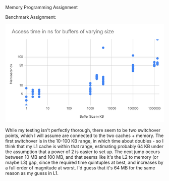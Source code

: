 Memory Programming Assignment

Benchmark Assignment:

![Memory Benchmark Graph](https://github.com/calliereimann/389memorythreadcode/blob/main/buffersize.png?raw=true)


While my testing isn't perfectly thorough, there seem to be two switchover points, which I will assume are connected to the two caches + memory. The first switchover is in the 10-100 KB range, in which time about doubles - so I think that my L1 cache is within that range, estimating probably 64 KB under the assumption that a power of 2 is easier to set up. The next jump occurs between 10 MB and 100 MB, and that seems like it's the L2 to memory (or maybe L3) gap, since the required time quintuples at best, and increases by a full order of magnitude at worst. I'd guess that it's 64 MB for the same reason as my guess in L1. 
